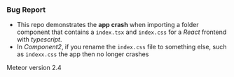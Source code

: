 ### Bug Report 
- This repo demonstrates the **app crash** when importing a folder component that contains a `index.tsx` and `index.css` for a _React_ frontend with _typescript_.
- In _Component2_, if you rename the `index.css` file to something else, such as `indexx.css` the app then no longer crashes

Meteor version 2.4
